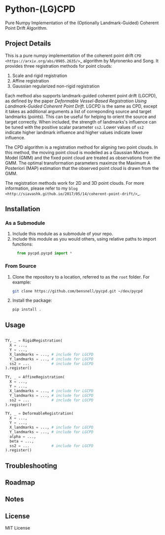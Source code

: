 # Python-(LG)CPD

Pure Numpy Implementation of the (Optionally Landmark-Guided) Coherent Point Drift Algorithm.

## Project Details

This is a pure numpy implementation of the coherent point drift `CPD <https://arxiv.org/abs/0905.2635/>`_ algorithm by Myronenko and Song. It provides three registration methods for point clouds: 
1. Scale and rigid registration
2. Affine registration
3. Gaussian regularized non-rigid registration

Each method also supports landmark-guided coherent point drift (LGCPD), as defined by the paper *Deformable Vessel-Based Registration Using Landmark-Guided Coherent Point Drift*. LGCPD is the same as CPD, except it takes as additional arguments a list of correponding source and target landmarks (points). This can be useful for helping to orient the source and target correctly. When included, the strength of landmarks's influence can be tuned with the positive scalar parameter `ss2`. Lower values of `ss2` indicate higher landmark influence and higher values indicate lower influence.

The CPD algorithm is a registration method for aligning two point clouds. In this method, the moving point cloud is modelled as a Gaussian Mixture Model (GMM) and the fixed point cloud are treated as observations from the GMM. The optimal transformation parameters maximze the Maximum A Posteriori (MAP) estimation that the observed point cloud is drawn from the GMM.

The registration methods work for 2D and 3D point clouds. For more information, please refer to my `blog <http://siavashk.github.io/2017/05/14/coherent-point-drift/>`_.

## Installation

### As a Submodule

1. Include this module as a submodule of your repo.
2. Include this module as you would others, using relative paths to import functions:
   ```python
     from pycpd.pycpd import *
   ```

### From Source

1. Clone the repository to a location, referred to as the ``root`` folder. For example:
   ```bash
   git clone https://github.com/bensnell/pycpd.git ~/dev/pycpd
   ```
2. Install the package:
   ```bash
   pip install .
   ```

## Usage

```python

TY, _ = RigidRegistration(
  X = ...,
  Y = ...,
  X_landmarks = ..., # include for LGCPD
  Y_landmarks = ..., # include for LGCPD
  ss2 = ...          # include for LGCPD
).register()

TY, _ = AffineRegistration(
  X = ...,
  Y = ...,
  X_landmarks = ..., # include for LGCPD
  Y_landmarks = ..., # include for LGCPD
  ss2 = ...          # include for LGCPD
).register()

TY, _ = DeformableRegistration(
  X = ...,
  Y = ...,
  X_landmarks = ..., # include for LGCPD
  Y_landmarks = ..., # include for LGCPD
  alpha = ...,        
  beta = ...,
  ss2 = ...          # include for LGCPD
).register()

```

## Troubleshooting

## Roadmap

## Notes

## License

MIT License